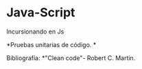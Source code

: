 # Java-Script
Incursionando en Js

*Pruebas unitarias de código.
*


Bibliografía:
*"Clean code"- Robert C. Martin.
